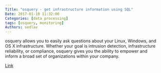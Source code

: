 ```yaml
---
Title: "osquery - get infrastructure information using SQL"
Date: 2017-01-10 11:32:00
Categories: [data processing]
tags: [osquery, monitoring]
Authors: sedlav
---
```


osquery allows you to easily ask questions about your Linux, Windows, and OS X infrastructure. Whether your goal is intrusion detection, infrastructure reliability, or compliance, osquery gives you the ability to empower and inform a broad set of organizations within your company.

[Link](https://osquery.io/)
